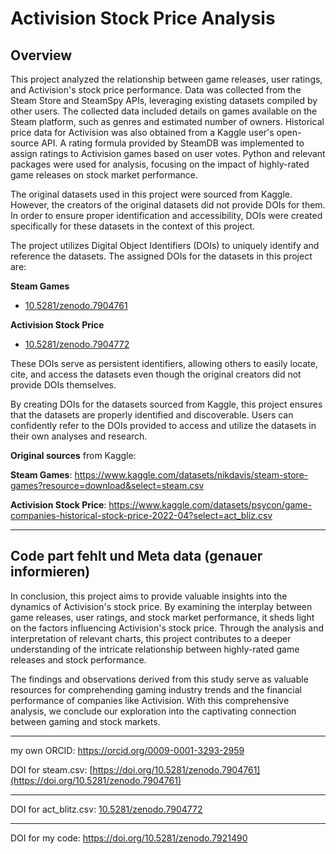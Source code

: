 # Activision Stock Price Analysis 

**Overview**
---
This project analyzed the relationship between game releases, user ratings, and Activision's stock price performance. Data was collected from the Steam Store and SteamSpy APIs, leveraging existing datasets compiled by other users. The collected data included details on games available on the Steam platform, such as genres and estimated number of owners. Historical price data for Activision was also obtained from a Kaggle user's open-source API. A rating formula provided by SteamDB was implemented to assign ratings to Activision games based on user votes. 
Python and relevant packages were used for analysis, focusing on the impact of highly-rated game releases on stock market performance.

The original datasets used in this project were sourced from Kaggle. However, the creators of the original datasets did not provide DOIs for them. In order to ensure proper identification and accessibility, DOIs were created specifically for these datasets in the context of this project.

The project utilizes Digital Object Identifiers (DOIs) to uniquely identify and reference the datasets. The assigned DOIs for the datasets in this project are:

**Steam Games**

+ [10.5281/zenodo.7904761](https://doi.org/10.5281/zenodo.7904761) 

**Activision Stock Price**

+ [10.5281/zenodo.7904772](https://doi.org/10.5281/zenodo.7904772) 

These DOIs serve as persistent identifiers, allowing others to easily locate, cite, and access the datasets even though the original creators did not provide DOIs themselves.

By creating DOIs for the datasets sourced from Kaggle, this project ensures that the datasets are properly identified and discoverable. Users can confidently refer to the DOIs provided to access and utilize the datasets in their own analyses and research.

**Original sources** from Kaggle:

**Steam Games**: https://www.kaggle.com/datasets/nikdavis/steam-store-games?resource=download&select=steam.csv

**Activision Stock Price**: https://www.kaggle.com/datasets/psycon/game-companies-historical-stock-price-2022-04?select=act_bliz.csv

---
Code part fehlt und Meta data (genauer informieren)
---

In conclusion, this project aims to provide valuable insights into the dynamics of Activision's stock price. By examining the interplay between game releases, user ratings, and stock market performance, it sheds light on the factors influencing Activision's stock price. Through the analysis and interpretation of relevant charts, this project contributes to a deeper understanding of the intricate relationship between highly-rated game releases and stock performance. 

The findings and observations derived from this study serve as valuable resources for comprehending gaming industry trends and the financial performance of companies like Activision. With this comprehensive analysis, we conclude our exploration into the captivating connection between gaming and stock markets.


---

my own ORCID: https://orcid.org/0009-0001-3293-2959

DOI for steam.csv: [https://doi.org/10.5281/zenodo.7904761](https://doi.org/10.5281/zenodo.7904761)



---

DOI for act_blitz.csv: [10.5281/zenodo.7904772](https://doi.org/10.5281/zenodo.7904772)



---
DOI for my code: https://doi.org/10.5281/zenodo.7921490
